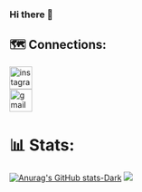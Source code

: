 ### Hi there 👋

## 🗺️ Connections:
[<img src='https://cdn.jsdelivr.net/npm/simple-icons@3.0.1/icons/instagram.svg' alt='instagram' height='40'>](https://www.instagram.com/itzme.akuma/)  
[<img src='https://cdn.jsdelivr.net/npm/simple-icons@3.0.1/icons/gmail.svg' alt='gmail' height='40'>](rajbancbishant@gmail.com)  


# 📊 Stats:
[![Anurag's GitHub stats-Dark](https://github-readme-stats.vercel.app/api?username=BishantRajbanshi&show_icons=true&theme=dark#gh-dark-mode-only)](https://github.com/anuraghazra/github-readme-stats#gh-dark-mode-only)
![](https://github-readme-stats.vercel.app/api/top-langs/?username=BishantRajbanshi&theme=dark&hide_border=false&include_all_commits=false&count_private=false&layout=compact)

